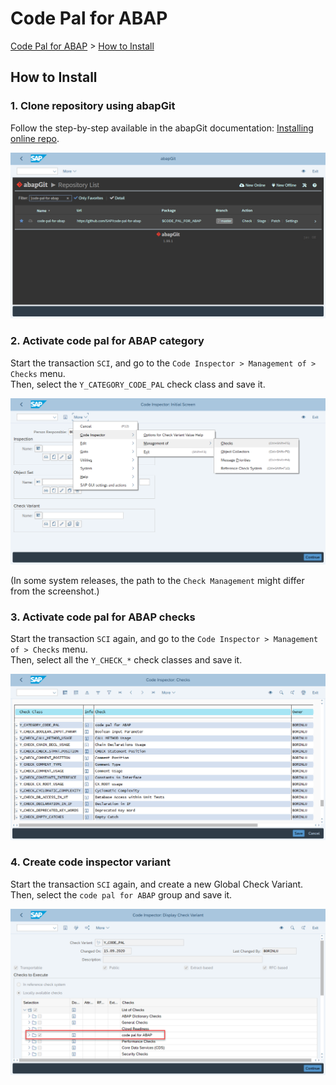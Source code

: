 # Code Pal for ABAP

[Code Pal for ABAP](../README.md) > [How to Install](how-to-install.md)

## How to Install

### 1. Clone repository using abapGit

Follow the step-by-step available in the abapGit documentation: [Installing online repo](https://docs.abapgit.org/guide-online-install.html).

![how to clone repository](imgs/clone-repository.png)

### 2. Activate code pal for ABAP category

Start the transaction `SCI`, and go to the `Code Inspector > Management of > Checks` menu.  
Then, select the `Y_CATEGORY_CODE_PAL` check class and save it.

![how to activate the category](imgs/sci-management-of-checks.png)

(In some system releases, the path to the `Check Management` might differ from the screenshot.)

### 3. Activate code pal for ABAP checks

Start the transaction `SCI` again, and go to the `Code Inspector > Management of > Checks` menu.  
Then, select all the `Y_CHECK_*` check classes and save it.

![how to activate the checks](imgs/sci-checks.png)

### 4. Create code inspector variant

Start the transaction `SCI` again, and create a new Global Check Variant.  
Then, select the `code pal for ABAP` group and save it.

![how to create code inspector variant](imgs/sci-check-variant.png)
